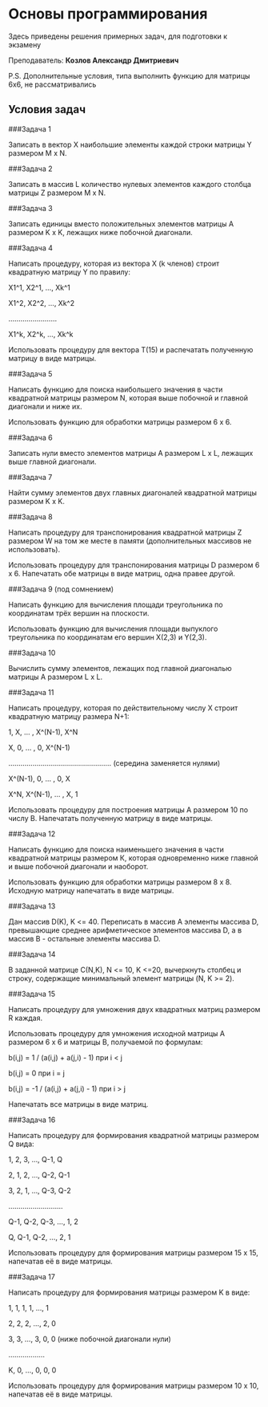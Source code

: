 # Основы программирования

Здесь приведены решения примерных задач, для подготовки к экзамену

Преподаватель: **Козлов Александр Дмитриевич**

P.S. Дополнительные условия, типа выполнить функцию для матрицы 6х6, не расcматривались

## Условия задач

###Задача 1

Записать в вектор Х наибольшие элементы каждой строки матрицы Y размером M x N.

###Задача 2

Записать в массив L количество нулевых элементов каждого столбца матрицы Z размером M x N.

###Задача 3

Записать единицы вместо положительных элементов матрицы А размером K x K, лежащих ниже побочной диагонали.

###Задача 4  

Написать процедуру, которая из вектора Х (k членов) строит квадратную матрицу Y по правилу:

X1^1, X2^1, …, Xk^1

X1^2, X2^2, …, Xk^2

……………………

X1^k, X2^k, …, Xk^k

Использовать процедуру для вектора T(15) и распечатать полученную матрицу в виде матрицы.

###Задача 5

Написать функцию для поиска наибольшего значения в части квадратной матрицы размером N, которая выше побочной и главной диагонали и ниже их.

Использовать функцию для обработки матрицы размером 6 х 6.

###Задача 6

Записать нули вместо элементов матрицы А размером L x L, лежащих выше главной диагонали.

###Задача 7

Найти сумму элементов двух главных диагоналей квадратной матрицы размером K x K.

###Задача 8

Написать процедуру для транспонирования квадратной матрицы Z размером W на том же месте в памяти (дополнительных массивов не использовать).

Использовать процедуру для транспонирования матрицы D размером 6 х 6. Напечатать обе матрицы в виде матриц, одна правее другой.

###Задача 9 (под сомнением)

Написать функцию для вычисления площади треугольника по координатам трёх вершин на плоскости.

Использовать функцию для вычисления площади выпуклого треугольника по координатам его вершин X(2,3) и Y(2,3).

###Задача 10

Вычислить сумму элементов, лежащих под главной диагональю матрицы А размером L x L.

###Задача 11

Написать процедуру, которая по действительному числу X строит квадратную матрицу размера N+1:

1, X, … , X^(N-1), X^N

X, 0, … , 0, X^(N-1)

…………………………………………… (середина заменяется нулями)

X^(N-1), 0, … , 0, X

X^N, X^(N-1), … , X, 1

Использовать процедуру для построения матрицы А размером 10 по числу B. Напечатать полученную матрицу в виде матрицы.

###Задача 12

Написать функцию для поиска наименьшего значения в части квадратной матрицы размером К, которая одновременно ниже главной и выше побочной диагонали и наоборот.

Использовать функцию для обработки матрицы размером 8 х 8. Исходную матрицу напечатать в виде матрицы.

###Задача 13

Дан массив D(K), K <= 40. Переписать в массив А элементы массива D, превышающие среднее арифметическое элементов массива D, а в массив B - остальные элементы массива D.

###Задача 14

В заданной матрице C(N,K), N <= 10, K <=20, вычеркнуть столбец и строку, содержащие минимальный элемент матрицы (N, K >= 2).

###Задача 15

Написать процедуру для умножения двух квадратных матриц размером R каждая.

Использовать процедуру для умножения исходной матрицы А размером 6 х 6 и матрицы B, получаемой по формулам:

b(i,j) = 1 / (a(i,j) + a(j,i) - 1)  при i < j

b(i,j) = 0                          при i = j

b(i,j) = -1 / (a(i,j) + a(j,i) - 1) при i > j

Напечатать все матрицы в виде матриц.

###Задача 16

Написать процедуру для формирования квадратной матрицы размером Q вида:

1, 2, 3, …, Q-1, Q

2, 1, 2, …, Q-2, Q-1

3, 2, 1, …, Q-3, Q-2

………………………

Q-1, Q-2, Q-3, …, 1, 2

Q, Q-1, Q-2, …, 2, 1

Использовать процедуру для формирования матрицы размером 15 x 15, напечатав её в виде матрицы.

###Задача 17 

Написать процедуру для формирования матрицы размером K в виде:

1, 1, 1, 1, …, 1

2, 2, 2, …, 2, 0

3, 3, …, 3, 0, 0  (ниже побочной диагонали нули)

………………

K, 0, …, 0, 0, 0

Использовать процедуру для формирования матрицы размером 10 х 10, напечатав её в виде матрицы.

